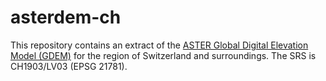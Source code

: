 # asterdem-ch

This repository contains an extract of the [ASTER Global Digital Elevation Model (GDEM)](https://asterweb.jpl.nasa.gov/gdem.asp) for the region of Switzerland and surroundings. The SRS is CH1903/LV03 (EPSG 21781).
